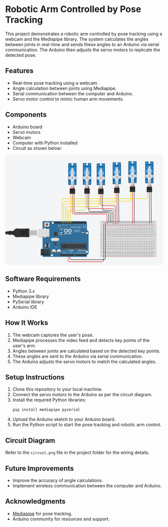 # Robotic Arm Controlled by Pose Tracking

This project demonstrates a robotic arm controlled by pose tracking using a webcam and the Mediapipe library. The system calculates the angles between joints in real-time and sends these angles to an Arduino via serial communication. The Arduino then adjusts the servo motors to replicate the detected pose.

## Features

- Real-time pose tracking using a webcam.
- Angle calculation between joints using Mediapipe.
- Serial communication between the computer and Arduino.
- Servo motor control to mimic human arm movements.

## Components

- Arduino board
- Servo motors
- Webcam
- Computer with Python installed
- Circuit as shown below:

![Circuit Diagram](circuit.png)

## Software Requirements

- Python 3.x
- Mediapipe library
- PySerial library
- Arduino IDE

## How It Works

1. The webcam captures the user's pose.
2. Mediapipe processes the video feed and detects key points of the user's arm.
3. Angles between joints are calculated based on the detected key points.
4. These angles are sent to the Arduino via serial communication.
5. The Arduino adjusts the servo motors to match the calculated angles.

## Setup Instructions

1. Clone this repository to your local machine.
2. Connect the servo motors to the Arduino as per the circuit diagram.
3. Install the required Python libraries:
   ```bash
   pip install mediapipe pyserial
   ```
4. Upload the Arduino sketch to your Arduino board.
5. Run the Python script to start the pose tracking and robotic arm control.

## Circuit Diagram

Refer to the `circuit.png` file in the project folder for the wiring details.

## Future Improvements

- Improve the accuracy of angle calculations.
- Implement wireless communication between the computer and Arduino.

## Acknowledgments

- [Mediapipe](https://mediapipe.dev) for pose tracking.
- Arduino community for resources and support.
